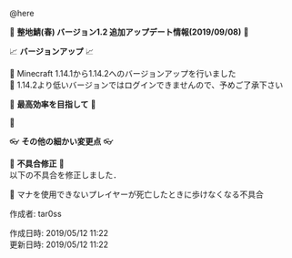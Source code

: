 @here 

:cherry_blossom:  **__整地鯖(春) バージョン1.2 追加アップデート情報(2019/09/08)__** :cherry_blossom:  


:chart_with_upwards_trend: **__バージョンアップ__** :chart_with_upwards_trend:   

:diamond_shape_with_a_dot_inside: Minecraft 1.14.1から1.14.2へのバージョンアップを行いました  
:diamond_shape_with_a_dot_inside: 1.14.2より低いバージョンではログインできませんので、予めご了承下さい  


:scroll: **__最高効率を目指して__** :scroll:  

:diamond_shape_with_a_dot_inside: 
  

:eyeglasses: **__その他の細かい変更点__** :eyeglasses:    


:bow: **__不具合修正__** :bow:   
以下の不具合を修正しました．  

:diamond_shape_with_a_dot_inside: マナを使用できないプレイヤーが死亡したときに歩けなくなる不具合  



作成者: tar0ss  

作成日時: 2019/05/12 11:22  
更新日時: 2019/05/12 11:22  
